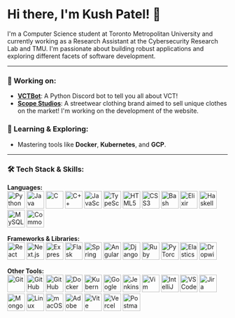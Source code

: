 # Hi there, I'm Kush Patel! 👋

I'm a Computer Science student at Toronto Metropolitan University and currently working as a Research Assistant at the Cybersecurity Research Lab and TMU. I'm passionate about building robust applications and exploring different facets of software development.

---
### 🔭 Working on:
* **[VCTBot](https://github.com/KU-5H/VCTBot)**: A Python Discord bot to tell you all about VCT!
* **[Scope Studios](https//scope-studios.org)**: A streetwear clothing brand aimed to sell unique clothes on the market! I'm working on the development of the website.

### 🌱 Learning & Exploring:
* Mastering tools like **Docker**, **Kubernetes**, and **GCP**.
---
### 🛠️ Tech Stack & Skills:
<p align="left">
  <strong>Languages:</strong><br>
  <a href="https://www.python.org/" target="_blank"><img src="https://skillicons.dev/icons?i=python" alt="Python" height="40"/></a>
  <a href="https://www.java.com/en/" target="_blank"><img src="https://skillicons.dev/icons?i=java" alt="Java" height="40"/></a>
  <a href="https://en.wikipedia.org/wiki/C_(programming_language)" target="_blank"><img src="https://skillicons.dev/icons?i=c" alt="C" height="40"/></a>
  <a href="https://skillicons.dev/icons?i=cpp" target="_blank"><img src="https://skillicons.dev/icons?i=cpp" alt="C++" height="40"/></a> <a href="https://www.javascript.com/" target="_blank"><img src="https://skillicons.dev/icons?i=js" alt="JavaScript" height="40"/></a>
  <a href="https://www.typescriptlang.org/" target="_blank"><img src="https://skillicons.dev/icons?i=ts" alt="TypeScript" height="40"/></a>
  <a href="https://en.wikipedia.org/wiki/HTML" target="_blank"><img src="https://skillicons.dev/icons?i=html" alt="HTML5" height="40"/></a>
  <a href="https://en.wikipedia.org/wiki/CSS" target="_blank"><img src="https://skillicons.dev/icons?i=css" alt="CSS3" height="40"/></a>
  <a href="https://www.gnu.org/software/bash/" target="_blank"><img src="https://skillicons.dev/icons?i=bash" alt="Bash" height="40"/></a>
  <a href="https://elixir-lang.org/" target="_blank"><img src="https://skillicons.dev/icons?i=elixir" alt="Elixir" height="40"/></a>
  <a href="https://www.haskell.org/" target="_blank"><img src="https://skillicons.dev/icons?i=haskell" alt="Haskell" height="40"/></a>
  <a href="https://www.mysql.com/" target="_blank"><img src="https://skillicons.dev/icons?i=mysql" alt="MySQL" height="40"/></a> <a href="https://lisp-lang.org/" target="_blank"><img src="https://www.vectorlogo.zone/logos/common-lispnet/common-lispnet-icon.svg" alt="Common Lisp" height="40"/></a>
</p>

<p align="left">
  <strong>Frameworks & Libraries:</strong><br>
  <a href="https://reactjs.org/" target="_blank"><img src="https://skillicons.dev/icons?i=react" alt="React" height="40"/></a>
  <a href="https://nextjs.org/" target="_blank"><img src="https://skillicons.dev/icons?i=nextjs" alt="Next.js" height="40"/></a>
  <a href="https://expressjs.com/" target="_blank"><img src="https://skillicons.dev/icons?i=express" alt="Express" height="40"/></a>
  <a href="https://flask.palletsprojects.com/" target="_blank"><img src="https://skillicons.dev/icons?i=flask" alt="Flask" height="40"/></a>
  <a href="https://spring.io/" target="_blank"><img src="https://skillicons.dev/icons?i=spring" alt="Spring" height="40"/></a>
  <a href="https://skillicons.dev/icons?i=angular" target="_blank"><img src="https://skillicons.dev/icons?i=angular" alt="Angular" height="40"/></a> <a href="https://www.djangoproject.com/" target="_blank"><img src="https://skillicons.dev/icons?i=django" alt="Django" height="40"/></a>
  <a href="https://skillicons.dev/icons?i=rails" target="_blank"><img src="https://skillicons.dev/icons?i=rails" alt="Ruby on Rails" height="40"/></a> <a href="https://pytorch.org/" target="_blank"><img src="https://skillicons.dev/icons?i=pytorch" alt="PyTorch" height="40"/></a>
  <a href="https://www.elastic.co/" target="_blank"><img src="https://skillicons.dev/icons?i=elasticsearch" alt="Elasticsearch" height="40"/></a>
  <a href="https://www.dropwizard.io/en/stable/" target="_blank"><img src="https://www.dropwizard.io/en/stable/_images/dropwizard-logo.svg" alt="Dropwizard" height="40"/></a>
</p>

<p align="left">
  <strong>Other Tools:</strong><br>
  <a href="https://git-scm.com/" target="_blank"><img src="https://skillicons.dev/icons?i=git" alt="Git" height="40"/></a>
  <a href="https://github.com/" target="_blank"><img src="https://skillicons.dev/icons?i=github" alt="GitHub" height="40"/></a>
  <a href="https://skillicons.dev/icons?i=githubactions" target="_blank"><img src="https://skillicons.dev/icons?i=githubactions" alt="GitHub Actions" height="40"/></a> <a href="https://www.docker.com/" target="_blank"><img src="https://skillicons.dev/icons?i=docker" alt="Docker" height="40"/></a>
  <a href="https://kubernetes.io/" target="_blank"><img src="https://skillicons.dev/icons?i=kubernetes" alt="Kubernetes" height="40"/></a>
  <a href="https://cloud.google.com/" target="_blank"><img src="https://skillicons.dev/icons?i=gcp" alt="Google Cloud" height="40"/></a>
  <a href="https://www.jenkins.io/" target="_blank"><img src="https://skillicons.dev/icons?i=jenkins" alt="Jenkins" height="40"/></a>
  <a href="https://www.vim.org/" target="_blank"><img src="https://skillicons.dev/icons?i=vim" alt="Vim" height="40"/></a>
  <a href="https://www.jetbrains.com/idea/" target="_blank"><img src="https://skillicons.dev/icons?i=idea" alt="IntelliJ IDEA" height="40"/></a>
  <a href="https://code.visualstudio.com/" target="_blank"><img src="https://skillicons.dev/icons?i=vscode" alt="VS Code" height="40"/></a>
  <a href="https://www.atlassian.com/software/jira" target="_blank"><img src="https://www.vectorlogo.zone/logos/atlassian_jira/atlassian_jira-icon.svg" alt="Jira" height="40"/></a>
  <a href="https://www.mongodb.com/" target="_blank"><img src="https://skillicons.dev/icons?i=mongodb" alt="MongoDB" height="40"/></a>
  <a href="https://www.linux.org/" target="_blank"><img src="https://skillicons.dev/icons?i=linux" alt="Linux" height="40"/></a>
  <a href="https://www.apple.com/macos/" target="_blank"><img src="https://upload.wikimedia.org/wikipedia/commons/3/30/MacOS_logo.svg" alt="macOS" height="40"/></a>
  <a href="https://www.adobe.com/creativecloud.html" target="_blank"><img src="https://upload.wikimedia.org/wikipedia/commons/4/4c/Adobe_Creative_Cloud_rainbow_icon.svg" alt="Adobe Suite" height="40"/></a>
  <a href="https://vitejs.dev/" target="_blank"><img src="https://skillicons.dev/icons?i=vite" alt="Vite" height="40"/></a>
  <a href="https://vercel.com/" target="_blank"><img src="https://skillicons.dev/icons?i=vercel" alt="Vercel" height="40"/></a>
  <a href="https://www.postman.com/" target="_blank"><img src="https://skillicons.dev/icons?i=postman" alt="Postman" height="40"/></a>
</p>
